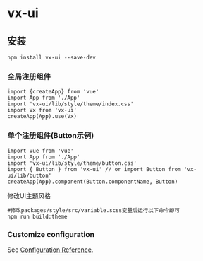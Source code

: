 # vx-ui

## 安装
```
npm install vx-ui --save-dev
```

### 全局注册组件
```
import {createApp} from 'vue'
import App from './App'
import 'vx-ui/lib/style/theme/index.css'
import Vx from 'vx-ui'
createApp(App).use(Vx)
```

### 单个注册组件(Button示例)
```
import Vue from 'vue'
import App from './App'
import 'vx-ui/lib/style/theme/button.css'
import { Button } from 'vx-ui' // or import Button from 'vx-ui/lib/button'
createApp(App).component(Button.componentName, Button)
```

修改UI主题风格
```
#修改packages/style/src/variable.scss变量后运行以下命令即可
npm run build:theme
```

### Customize configuration
See [Configuration Reference](https://cli.vuejs.org/config/).
